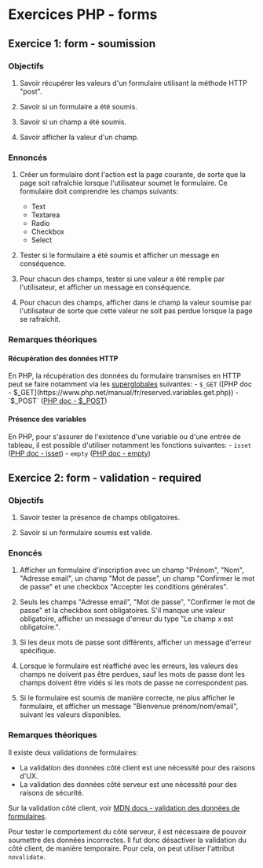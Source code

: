 # Exercices PHP - forms

## Exercice 1: form - soumission

### Objectifs

 1. Savoir récupérer les valeurs d'un formulaire utilisant la méthode HTTP "post".

 2. Savoir si un formulaire a été soumis.

 3. Savoir si un champ a été soumis.

 4. Savoir afficher la valeur d'un champ.

### Ennoncés

 1. Créer un formulaire dont l'action est la page courante, de sorte que la page soit rafraîchie lorsque l'utilisateur soumet le formulaire. Ce formulaire doit comprendre les champs suivants:
    - Text
    - Textarea
    - Radio
    - Checkbox
    - Select

 2. Tester si le formulaire a été soumis et afficher un message en conséquence.

 3. Pour chacun des champs, tester si une valeur a été remplie par l'utilisateur, et afficher un message en conséquence.

 4. Pour chacun des champs, afficher dans le champ la valeur soumise par l'utilisateur de sorte que cette valeur ne soit pas perdue lorsque la page se rafraîchit.

### Remarques théoriques

#### Récupération des données HTTP

En PHP, la récupération des données du formulaire transmises en HTTP peut se faire notamment via les [superglobales](https://www.php.net/manual/fr/language.variables.superglobals.php) suivantes:
    - `$_GET` ([PHP doc - $_GET](https://www.php.net/manual/fr/reserved.variables.get.php)) 
    - `$_POST` ([PHP doc - $_POST](https://www.php.net/manual/fr/reserved.variables.post.php)) 

#### Présence des variables

En PHP, pour s'assurer de l'existence d'une variable ou d'une entrée de tableau, il est possible d'utiliser notamment les fonctions suivantes:
    - `isset` ([PHP doc - isset](https://www.php.net/manual/fr/function.isset.php)) 
    - `empty` ([PHP doc - empty](https://www.php.net/manual/fr/function.empty.php)) 


## Exercice 2: form - validation - required

### Objectifs

 1. Savoir tester la présence de champs obligatoires.

 2. Savoir si un formulaire soumis est valide.

### Enoncés

 1. Afficher un formulaire d'inscription avec un champ "Prénom", "Nom", "Adresse email", un champ "Mot de passe", un champ "Confirmer le mot de passe" et une checkbox "Accepter les conditions générales".

 2. Seuls les champs "Adresse email", "Mot de passe", "Confirmer le mot de passe" et la checkbox sont obligatoires. S'il manque une valeur obligatoire, afficher un message d'erreur du type "Le champ x est obligatoire.".
 
 3. Si les deux mots de passe sont différents, afficher un message d'erreur spécifique.
 
 4. Lorsque le formulaire est réaffiché avec les erreurs, les valeurs des champs ne doivent pas être perdues, sauf les mots de passe dont les champs doivent être vidés si les mots de passe ne correspondent pas.
 
 5. Si le formulaire est soumis de manière correcte, ne plus afficher le formulaire, et afficher un message "Bienvenue prénom/nom/email", suivant les valeurs disponibles.

### Remarques théoriques

Il existe deux validations de formulaires:
 - La validation des données côté client est une nécessité pour des raisons d'UX.
 - La validation des données côté serveur est une nécessité pour des raisons de sécurité.

Sur la validation côté client, voir [MDN docs - validation des données de formulaires](https://developer.mozilla.org/fr/docs/Learn/Forms/Form_validation).

Pour tester le comportement du côté serveur, il est nécessaire de pouvoir soumettre des données incorrectes. Il fut donc désactiver la validation du côté client, de manière temporaire. Pour cela, on peut utiliser l'attribut `novalidate`. 

